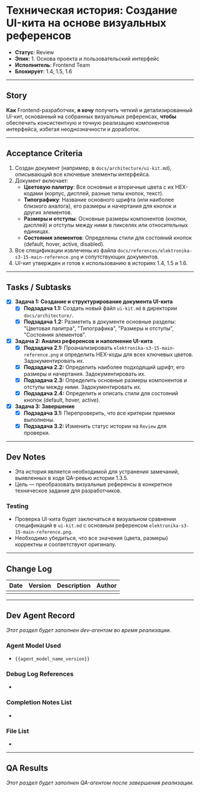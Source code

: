 # Техническая история: Создание UI-кита на основе визуальных референсов

- **Статус**: Review
- **Эпик**: 1. Основа проекта и пользовательский интерфейс
- **Исполнитель**: Frontend Team
- **Блокирует**: 1.4, 1.5, 1.6

---

## Story

**Как** Frontend-разработчик, **я хочу** получить четкий и детализированный UI-кит, основанный на собранных визуальных референсах, **чтобы** обеспечить консистентную и точную реализацию компонентов интерфейса, избегая неоднозначности и доработок.

---

## Acceptance Criteria

1.  Создан документ (например, в `docs/architecture/ui-kit.md`), описывающий все ключевые элементы интерфейса.
2.  Документ включает:
    -   **Цветовую палитру**: Все основные и вторичные цвета с их HEX-кодами (корпус, дисплей, разные типы кнопок, текст).
    -   **Типографику**: Название основного шрифта (или наиболее близкого аналога), его размеры и начертания для кнопок и других элементов.
    -   **Размеры и отступы**: Основные размеры компонентов (кнопки, дисплей) и отступы между ними в пикселях или относительных единицах.
    -   **Состояния элементов**: Определены стили для состояний кнопок (default, hover, active, disabled).
3.  Все спецификации извлечены из файла `docs/references/elektronika-s3-15-main-reference.png` и сопутствующих документов.
4.  UI-кит утвержден и готов к использованию в историях 1.4, 1.5 и 1.6.

---

## Tasks / Subtasks

- [x] **Задача 1: Создание и структурирование документа UI-кита**
    - [x] **Подзадача 1.1:** Создать новый файл `ui-kit.md` в директории `docs/architecture/`.
    - [x] **Подзадача 1.2:** Разметить в документе основные разделы: "Цветовая палитра", "Типографика", "Размеры и отступы", "Состояния элементов".

- [x] **Задача 2: Анализ референсов и наполнение UI-кита**
    - [x] **Подзадача 2.1:** Проанализировать `elektronika-s3-15-main-reference.png` и определить HEX-коды для всех ключевых цветов. Задокументировать их.
    - [x] **Подзадача 2.2:** Определить наиболее подходящий шрифт, его размеры и начертания. Задокументировать их.
    - [x] **Подзадача 2.3:** Определить основные размеры компонентов и отступы между ними. Задокументировать их.
    - [x] **Подзадача 2.4:** Определить и описать стили для состояний кнопок (default, hover, active).

- [x] **Задача 3: Завершение**
    - [x] **Подзадача 3.1:** Перепроверить, что все критерии приемки выполнены.
    - [x] **Подзадача 3.2:** Изменить статус истории на `Review` для проверки.

---

## Dev Notes

- Эта история является необходимой для устранения замечаний, выявленных в ходе QA-ревью истории 1.3.5.
- Цель — преобразовать визуальные референсы в конкретное техническое задание для разработчиков.

### Testing
- Проверка UI-кита будет заключаться в визуальном сравнении спецификаций в `ui-kit.md` с основным референсом `elektronika-s3-15-main-reference.png`.
- Необходимо убедиться, что все значения (цвета, размеры) корректны и соответствуют оригиналу.

---

## Change Log

| Date | Version | Description | Author |
| --- | --- | --- | --- |
| | | | |

---

## Dev Agent Record
_Этот раздел будет заполнен dev-агентом во время реализации._

### Agent Model Used
- `{{agent_model_name_version}}`

### Debug Log References
-

### Completion Notes List
-

### File List
-

---

## QA Results
_Этот раздел будет заполнен QA-агентом после завершения реализации._
